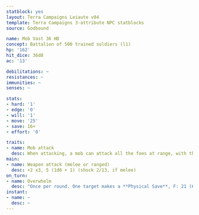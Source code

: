 ```yaml
---
statblock: yes
layout: Terra Campaigns Leiaute v04
template: Terra Campaigns 3-attribute NPC statblocks
source: Godbound

name: Mob Vast 36 HD
concept: Battalion of 500 trained soldiers (l1)
hp: '162'
hit_dice: 36d8
ac: '13'

debilitations: ~
resistances: ~
immunities: ~
senses: ~

stats:
- hard: '1'
- edge: '0'
- will: '1'
- move: '25'
- save: 16+
- effort: '0'

traits:
- name: Mob attack
  desc: When attacking, a mob can attack all the foes at range, with the number of attacks specified in the attack description.
main:
- name: Weapon attack (melee or ranged)
  desc: +2 x3, 5 (1d6 + 1) (shock 2/13, if melee)
on_turn:
- name: Overwhelm
  desc: "Once per round. One target makes a **Physical Save**, F: 21 (6d6) damage."
instant:
- name: ~
  desc: ~
---
```

